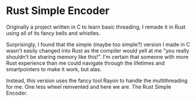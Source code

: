 # Rust Simple Encoder
Originally a project written in C to learn basic threading, I remade it in Rust using all
of its fancy bells and whistles.

Surprisingly, I found that the simple (maybe too simple?) version I made in C wasn't easily changed
into Rust as the compiler would yell at me "you really shouldn't be sharing memory like this!". I'm
certain that someone with more Rust experience than me could navigate through the lifetimes and 
smartpointers to make it work, but alas.

Instead, this version uses the fancy tool Rayon to handle the multithreading for me. One less wheel 
reinvented and here we are. The Rust Simple Encoder.

